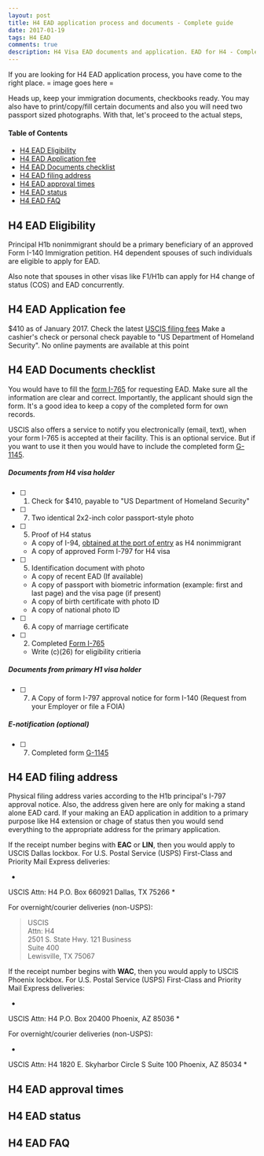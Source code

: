 ```yaml
---
layout: post
title: H4 EAD application process and documents - Complete guide 
date: 2017-01-19
tags: H4 EAD
comments: true
description: H4 Visa EAD documents and application. EAD for H4 - Complete guide
---
```

If you are looking for H4 EAD application process, you have come to the right place.
= image goes here = 

Heads up, keep your immigration documents, checkbooks ready. You may also have to print/copy/fill certain documents and also you will need two passport sized photographs. With that, let's proceed to the actual steps,

#### Table of Contents
 - [H4 EAD Eligibility](#h4-ead-eligibility)
 - [H4 EAD Application fee](#h4-ead-application-fee)
 - [H4 EAD Documents checklist](#h4-ead-documents-checklist)
 - [H4 EAD filing address](#h4-ead-filing-address)
 - [H4 EAD approval times](#h4-ead-approval-times)
 - [H4 EAD status](#h4-ead-status)
 - [H4 EAD FAQ](#h4-ead-faq)

## H4 EAD Eligibility

Principal H1b nonimmigrant should be a primary beneficiary of an approved Form I-140 Immigration petition. H4 dependent spouses of such individuals are eligible to apply for EAD. 

Also note that spouses in other visas like F1/H1b can apply for H4 change of status (COS) and EAD concurrently.

## H4 EAD Application fee
$410 as of January 2017. Check the latest [USCIS filing fees](https://www.uscis.gov/forms/our-fees)
Make a cashier's check or personal check payable to "US Department of Homeland Security". No online payments are available at this point

## H4 EAD Documents checklist
You would have to fill the [form I-765](http://www.uscis.gov/i-765) for requesting EAD. Make sure all the information are clear and correct. Importantly, the applicant should sign the form. It's a good idea to keep a copy of the completed form for own records. 

USCIS also offers a service to notify you electronically (email, text), when your form I-765 is accepted at their facility. This is an optional service. But if you want to use it then you would have to include the completed form [G-1145](http://www.uscis.gov/sites/default/files/files/form/g-1145.pdf). 

##### Documents from H4 visa holder

- [ ] 1. Check for $410, payable to "US Department of Homeland Security" 
- [ ] 7. Two identical 2x2-inch color passport-style photo
- [ ] 5. Proof of H4 status 
    - A copy of I-94, [obtained at the port of entry](https://i94.cbp.dhs.gov/I94/#/recent-search) as H4 nonimmigrant
    - A copy of approved Form I-797 for H4 visa
- [ ] 5. Identification document with photo 
    - A copy of recent EAD (If available)
    - A copy of passport with biometric information (example: first and last page) and the visa page (if present)
    - A copy of birth certificate with photo ID
    - A copy of national photo ID
- [ ] 6. A copy of marriage certificate 
- [ ] 2. Completed [Form I-765](http://www.uscis.gov/i-765) 
    - Write (c)(26) for eligibility critieria

##### Documents from primary H1 visa holder     

- [ ] 7. A Copy of form I-797 approval notice for form I-140 (Request from your Employer or file a FOIA)

##### E-notification (optional)
- [ ] 7. Completed form [G-1145](http://www.uscis.gov/sites/default/files/files/form/g-1145.pdf)

## H4 EAD filing address
Physical filing address varies according to the H1b principal's I-797 approval notice. Also, the address given here are only for making a stand alone EAD card. If your making an EAD application in addition to a primary purpose like H4 extension or chage of status then you would send everything to the appropriate address for the primary application. 

If the receipt number begins with **EAC** or **LIN**, then you would apply to USCIS Dallas lockbox.
For U.S. Postal Service (USPS) First-Class and Priority Mail Express deliveries:

*
USCIS 
Attn: H4 
P.O. Box 660921 
Dallas, TX 75266 
*

For overnight/courier deliveries (non-USPS):

> USCIS  
> Attn: H4  
> 2501 S. State Hwy. 121 Business  
> Suite 400  
> Lewisville, TX 75067  


If the receipt number begins with **WAC**, then you would apply to USCIS Phoenix  lockbox.
For U.S. Postal Service (USPS) First-Class and Priority Mail Express deliveries:

*
USCIS 
Attn: H4 
P.O. Box 20400 
Phoenix, AZ 85036 
*

For overnight/courier deliveries (non-USPS):

*
USCIS 
Attn: H4 
1820 E. Skyharbor Circle S 
Suite 100 
Phoenix, AZ 85034 
*

## H4 EAD approval times
## H4 EAD status
## H4 EAD FAQ

